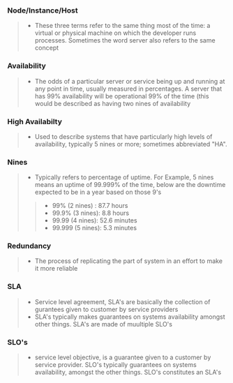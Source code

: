 ### Node/Instance/Host
> - These three terms refer to the same thing most of the time: a virtual or
  physical machine on which the developer runs processes. Sometimes the word server also refers to the same concept


### Availability
> - The odds of a particular server or service being up and running at any point
  in time, usually measured in percentages. A server that has 99% availability
  will be operational 99% of the time (this would be described as having two nines of availability

### High Availabilty
> - Used to describe systems that have particularly high levels of availability,
  typically 5 nines or more; sometimes abbreviated "HA".

### Nines
> - Typically refers to percentage of uptime. For Example, 5 nines means an uptime of 99.999% of the time, below are the downtime expected to be in a year based on those 9's
>> - 99% (2 nines) : 87.7 hours
>> - 99.9% (3 nines): 8.8 hours
>> - 99.99 (4 nines): 52.6 minutes
>> - 99.999 (5 nines): 5.3 minutes

### Redundancy
> - The process of replicating the part of system in an effort to make it more reliable

### SLA
> - Service level agreement, SLA's are basically the collection of gurantees given to customer by service providers
> - SLA's typically makes guarantees on systems availability amongst other things. SLA's are made of muultiple SLO's

### SLO's
> - service level objective, is a guarantee given to a customer by service provider. SLO's typically guarantees on systems availability, amongst the other things. SLO's constitutes an SLA's
